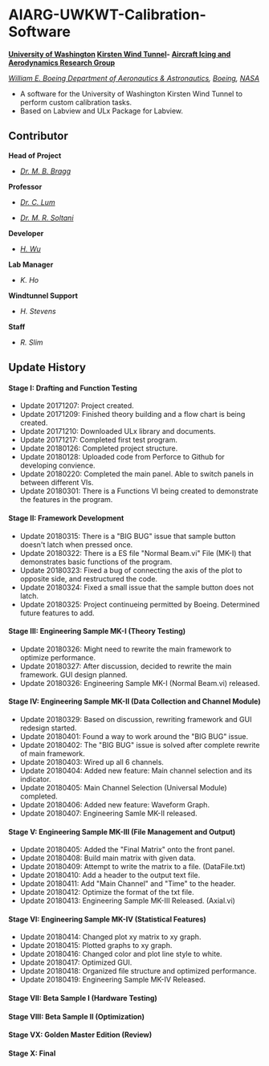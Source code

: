 # AIARG-UWKWT-Calibration-Software
**[University of Washington](http://www.washington.edu/) [Kirsten Wind Tunnel](https://www.aa.washington.edu/AERL/KWT)- [Aircraft Icing and Aerodynamics Research Group](https://www.aa.washington.edu/research/AIARG)**

*[William E. Boeing Department of Aeronautics & Astronautics](https://www.aa.washington.edu/), [Boeing](http://www.boeing.com/), [NASA](https://www.nasa.gov/)*
* A software for the University of Washington Kirsten Wind Tunnel to perform custom calibration tasks. 
* Based on Labview and ULx Package for Labview.
## Contributor
**Head of Project**

* *[Dr. M. B. Bragg](https://www.aa.washington.edu/people/faculty/bragg)*

**Professor**

* *[Dr. C. Lum](http://faculty.washington.edu/lum/)*

* *[Dr. M. R. Soltani](http://ae.sharif.edu/~web/homepage.php?username=msoltani)*

**Developer**

* *[H. Wu](https://github.com/Errrneist)*

**Lab Manager**

* *K. Ho*

**Windtunnel Support**

* *H. Stevens*

**Staff**

* *R. Slim*

## Update History
#### Stage I: Drafting and Function Testing
* Update 20171207: Project created.
* Update 20171209: Finished theory building and a flow chart is being created.
* Update 20171210: Downloaded ULx library and documents.
* Update 20171217: Completed first test program.
* Update 20180126: Completed project structure.
* Update 20180128: Uploaded code from Perforce to Github for developing convience.
* Update 20180220: Completed the main panel. Able to switch panels in between different VIs.
* Update 20180301: There is a Functions VI being created to demonstrate the features in the program.
#### Stage II: Framework Development
* Update 20180315: There is a "BIG BUG" issue that sample button doesn't latch when pressed once.
* Update 20180322: There is a ES file "Normal Beam.vi" File (MK-I) that demonstrates basic functions of the program.
* Update 20180323: Fixed a bug of connecting the axis of the plot to opposite side, and restructured the code.
* Update 20180324: Fixed a small issue that the sample button does not latch.
* Update 20180325: Project continueing permitted by Boeing. Determined future features to add.
#### Stage III: Engineering Sample MK-I (Theory Testing)
* Update 20180326: Might need to rewrite the main framework to optimize performance.
* Update 20180327: After discussion, decided to rewrite the main framework. GUI design planned.
* Update 20180326: Engineering Sample MK-I (Normal Beam.vi) released.
#### Stage IV: Engineering Sample MK-II (Data Collection and Channel Module)
* Update 20180329: Based on discussion, rewriting framework and GUI redesign started. 
* Update 20180401: Found a way to work around the "BIG BUG" issue.
* Update 20180402: The "BIG BUG" issue is solved after complete rewrite of main framework.
* Update 20180403: Wired up all 6 channels.
* Update 20180404: Added new feature: Main channel selection and its indicator.
* Update 20180405: Main Channel Selection (Universal Module) completed.
* Update 20180406: Added new feature: Waveform Graph.
* Update 20180407: Engineering Samle MK-II released.
#### Stage V: Engineering Sample MK-III (File Management and Output)
* Update 20180405: Added the "Final Matrix" onto the front panel.
* Update 20180408: Build main matrix with given data.
* Update 20180409: Attempt to write the matrix to a file. (DataFile.txt)
* Update 20180410: Add a header to the output text file.
* Update 20180411: Add "Main Channel" and "Time" to the header.
* Update 20180412: Optimize the format of the txt file.
* Update 20180413: Engineering Sample MK-III Released. (Axial.vi)
#### Stage VI: Engineering Sample MK-IV (Statistical Features)
* Update 20180414: Changed plot xy matrix to xy graph.
* Update 20180415: Plotted graphs to xy graph.
* Update 20180416: Changed color and plot line style to white.
* Update 20180417: Optimized GUI.
* Update 20180418: Organized file structure and optimized performance.
* Update 20180419: Engineering Sample MK-IV Released.
#### Stage VII: Beta Sample I (Hardware Testing)
#### Stage VIII: Beta Sample II (Optimization)
#### Stage VX: Golden Master Edition (Review)
#### Stage X: Final

